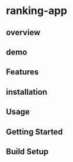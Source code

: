 # ranking-app
## overview
## demo
## Features
## installation
## Usage
## Getting Started
## Build Setup
